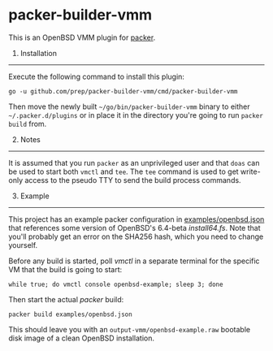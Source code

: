 packer-builder-vmm
==================
This is an OpenBSD VMM plugin for [packer](https://www.packer.io/).

1. Installation
---------------
Execute the following command to install this plugin:

```
go -u github.com/prep/packer-builder-vmm/cmd/packer-builder-vmm
```

Then move the newly built `~/go/bin/packer-builder-vmm` binary to either `~/.packer.d/plugins` or in place it in the directory you're going to run `packer build` from.

2. Notes
--------
It is assumed that you run `packer` as an unprivileged user and that `doas` can be used to start both `vmctl` and `tee`. The `tee` command is used to get write-only access to the pseudo TTY to send the build process commands.

3. Example
----------
This project has an example packer configuration in [examples/openbsd.json](examples/openbsd.json) that references some version of OpenBSD's 6.4-beta _install64.fs_. Note that you'll probably get an error on the SHA256 hash, which you need to change yourself.

Before any build is started, poll _vmctl_ in a separate terminal for the specific VM that the build is going to start:

```
while true; do vmctl console openbsd-example; sleep 3; done
```

Then start the actual _packer_ build:

```
packer build examples/openbsd.json
```

This should leave you with an `output-vmm/openbsd-example.raw` bootable disk image of a clean OpenBSD installation.